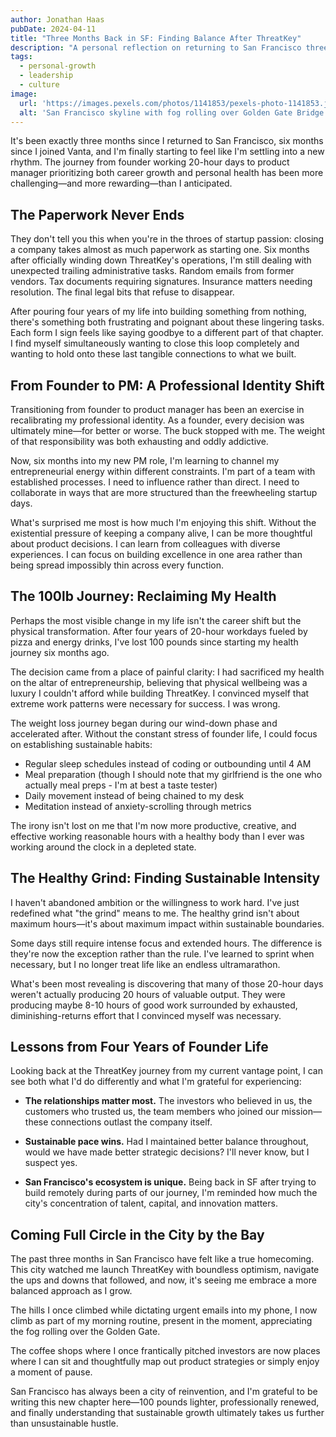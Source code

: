 ```yaml
---
author: Jonathan Haas
pubDate: 2024-04-11
title: "Three Months Back in SF: Finding Balance After ThreatKey"
description: "A personal reflection on returning to San Francisco three months ago, balancing a new PM role with personal health transformation, and finding sustainable rhythms after the intense four-year journey of founding ThreatKey"
tags:
  - personal-growth
  - leadership
  - culture
image:
  url: 'https://images.pexels.com/photos/1141853/pexels-photo-1141853.jpeg'
  alt: 'San Francisco skyline with fog rolling over Golden Gate Bridge'
---
```


It's been exactly three months since I returned to San Francisco, six months
since I joined Vanta, and I'm finally starting to feel like I'm settling into a
new rhythm. The journey from founder working 20-hour days to product manager
prioritizing both career growth and personal health has been more
challenging—and more rewarding—than I anticipated.

## The Paperwork Never Ends

They don't tell you this when you're in the throes of startup passion: closing a
company takes almost as much paperwork as starting one. Six months after
officially winding down ThreatKey's operations, I'm still dealing with
unexpected trailing administrative tasks. Random emails from former vendors. Tax
documents requiring signatures. Insurance matters needing resolution. The final
legal bits that refuse to disappear.

After pouring four years of my life into building something from nothing,
there's something both frustrating and poignant about these lingering tasks.
Each form I sign feels like saying goodbye to a different part of that chapter.
I find myself simultaneously wanting to close this loop completely and wanting
to hold onto these last tangible connections to what we built.

## From Founder to PM: A Professional Identity Shift

Transitioning from founder to product manager has been an exercise in
recalibrating my professional identity. As a founder, every decision was
ultimately mine—for better or worse. The buck stopped with me. The weight of
that responsibility was both exhausting and oddly addictive.

Now, six months into my new PM role, I'm learning to channel my entrepreneurial
energy within different constraints. I'm part of a team with established
processes. I need to influence rather than direct. I need to collaborate in ways
that are more structured than the freewheeling startup days.

What's surprised me most is how much I'm enjoying this shift. Without the
existential pressure of keeping a company alive, I can be more thoughtful about
product decisions. I can learn from colleagues with diverse experiences. I can
focus on building excellence in one area rather than being spread impossibly
thin across every function.

## The 100lb Journey: Reclaiming My Health

Perhaps the most visible change in my life isn't the career shift but the
physical transformation. After four years of 20-hour workdays fueled by pizza
and energy drinks, I've lost 100 pounds since starting my health journey six
months ago.

The decision came from a place of painful clarity: I had sacrificed my health on
the altar of entrepreneurship, believing that physical wellbeing was a luxury I
couldn't afford while building ThreatKey. I convinced myself that extreme work
patterns were necessary for success. I was wrong.

The weight loss journey began during our wind-down phase and accelerated after.
Without the constant stress of founder life, I could focus on establishing
sustainable habits:

- Regular sleep schedules instead of coding or outbounding until 4 AM
- Meal preparation (though I should note that my girlfriend is the one who
  actually meal preps - I'm at best a taste tester)
- Daily movement instead of being chained to my desk
- Meditation instead of anxiety-scrolling through metrics

The irony isn't lost on me that I'm now more productive, creative, and effective
working reasonable hours with a healthy body than I ever was working around the
clock in a depleted state.

## The Healthy Grind: Finding Sustainable Intensity

I haven't abandoned ambition or the willingness to work hard. I've just
redefined what "the grind" means to me. The healthy grind isn't about maximum
hours—it's about maximum impact within sustainable boundaries.

Some days still require intense focus and extended hours. The difference is
they're now the exception rather than the rule. I've learned to sprint when
necessary, but I no longer treat life like an endless ultramarathon.

What's been most revealing is discovering that many of those 20-hour days
weren't actually producing 20 hours of valuable output. They were producing
maybe 8-10 hours of good work surrounded by exhausted, diminishing-returns
effort that I convinced myself was necessary.

## Lessons from Four Years of Founder Life

Looking back at the ThreatKey journey from my current vantage point, I can see
both what I'd do differently and what I'm grateful for experiencing:

- **The relationships matter most.** The investors who believed in us, the
  customers who trusted us, the team members who joined our mission—these
  connections outlast the company itself.

- **Sustainable pace wins.** Had I maintained better balance throughout, would
  we have made better strategic decisions? I'll never know, but I suspect yes.

- **San Francisco's ecosystem is unique.** Being back in SF after trying to
  build remotely during parts of our journey, I'm reminded how much the city's
  concentration of talent, capital, and innovation matters.

## Coming Full Circle in the City by the Bay

The past three months in San Francisco have felt like a true homecoming. This
city watched me launch ThreatKey with boundless optimism, navigate the ups and
downs that followed, and now, it's seeing me embrace a more balanced approach as
I grow.

The hills I once climbed while dictating urgent emails into my phone, I now
climb as part of my morning routine, present in the moment, appreciating the fog
rolling over the Golden Gate.

The coffee shops where I once frantically pitched investors are now places where
I can sit and thoughtfully map out product strategies or simply enjoy a moment
of pause.

San Francisco has always been a city of reinvention, and I'm grateful to be
writing this new chapter here—100 pounds lighter, professionally renewed, and
finally understanding that sustainable growth ultimately takes us further than
unsustainable hustle.
